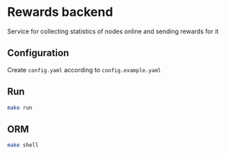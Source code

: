 # Rewards backend
Service for collecting statistics of nodes online and sending rewards for it

## Configuration
Create `config.yaml` according to `config.example.yaml`

## Run
```bash
make run
```

## ORM

```bash
make shell
```

